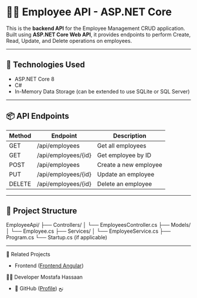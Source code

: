 # 🧑‍💼 Employee API - ASP.NET Core

This is the **backend API** for the Employee Management CRUD application.  
Built using **ASP.NET Core Web API**, it provides endpoints to perform Create, Read, Update, and Delete operations on employees.

---

## 🔧 Technologies Used

- ASP.NET Core 8
- C#
- In-Memory Data Storage (can be extended to use SQLite or SQL Server)

---

## 📦 API Endpoints

| Method | Endpoint             | Description              |
|--------|----------------------|--------------------------|
| GET    | /api/employees       | Get all employees        |
| GET    | /api/employees/{id}  | Get employee by ID       |
| POST   | /api/employees       | Create a new employee    |
| PUT    | /api/employees/{id}  | Update an employee       |
| DELETE | /api/employees/{id}  | Delete an employee       |

---

## 📁 Project Structure

EmployeeApi/
├── Controllers/
│ └── EmployeesController.cs
├── Models/
│ └── Employee.cs
├── Services/
│ └── EmployeeService.cs
├── Program.cs
└── Startup.cs (if applicable)

---



🔗 Related Projects
 - Frontend ([Frontend Angular](https://github.com/MustafaHassaan/employee-crud-angular))

🧑‍💻 Developer
Mostafa Hassaan
- 🔗 GitHub ([Profile](https://github.com/MustafaHassaan))
تح
